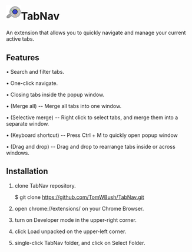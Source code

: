 
# <img src="https://github.com/TomWBush/TabNav/blob/master/images/icon%205.png" alt="TabNav" width="8%" height="8%">TabNav

An extension that allows you to quickly navigate and manage your current active tabs.

## Features
• Search and filter tabs.

• One-click navigate.

• Closing tabs inside the popup window.

• (Merge all) -- Merge all tabs into one window.

• (Selective merge) -- Right click to select tabs, and merge them into a separate window.

• (Keyboard shortcut) -- Press Ctrl + M to quickly open popup window

• (Drag and drop) -- Drag and drop to rearrange tabs inside or across windows.


## Installation
1. clone TabNav repository.

    $ git clone https://github.com/TomWBush/TabNav.git

2. open chrome://extensions/ on your Chrome Browser.

3. turn on Developer mode in the upper-right corner.

4. click Load unpacked on the upper-left corner.

5. single-click TabNav folder, and click on Select Folder.
